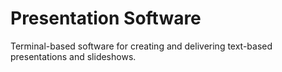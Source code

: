 # Presentation Software

Terminal-based software for creating and delivering text-based presentations and slideshows.
